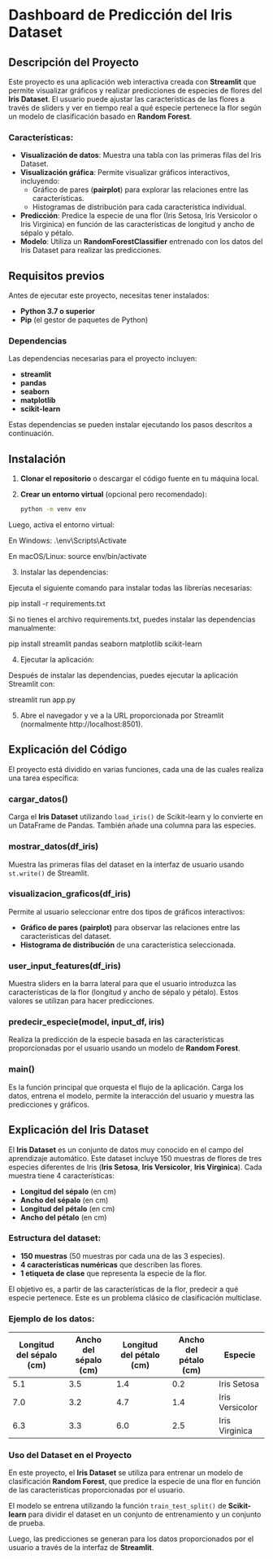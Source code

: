 # Dashboard de Predicción del Iris Dataset

## Descripción del Proyecto

Este proyecto es una aplicación web interactiva creada con **Streamlit** que permite visualizar gráficos y realizar predicciones de especies de flores del **Iris Dataset**. El usuario puede ajustar las características de las flores a través de sliders y ver en tiempo real a qué especie pertenece la flor según un modelo de clasificación basado en **Random Forest**.

### Características:
- **Visualización de datos**: Muestra una tabla con las primeras filas del Iris Dataset.
- **Visualización gráfica**: Permite visualizar gráficos interactivos, incluyendo:
  - Gráfico de pares (**pairplot**) para explorar las relaciones entre las características.
  - Histogramas de distribución para cada característica individual.
- **Predicción**: Predice la especie de una flor (Iris Setosa, Iris Versicolor o Iris Virginica) en función de las características de longitud y ancho de sépalo y pétalo.
- **Modelo**: Utiliza un **RandomForestClassifier** entrenado con los datos del Iris Dataset para realizar las predicciones.

## Requisitos previos

Antes de ejecutar este proyecto, necesitas tener instalados:
- **Python 3.7 o superior**
- **Pip** (el gestor de paquetes de Python)

### Dependencias

Las dependencias necesarias para el proyecto incluyen:
- **streamlit**
- **pandas**
- **seaborn**
- **matplotlib**
- **scikit-learn**

Estas dependencias se pueden instalar ejecutando los pasos descritos a continuación.

## Instalación

1. **Clonar el repositorio** o descargar el código fuente en tu máquina local.
2. **Crear un entorno virtual** (opcional pero recomendado):

   ```bash
   python -m venv env

Luego, activa el entorno virtual:

En Windows:
.\env\Scripts\Activate

En macOS/Linux:
source env/bin/activate

3. Instalar las dependencias:

Ejecuta el siguiente comando para instalar todas las librerías necesarias:

pip install -r requirements.txt

Si no tienes el archivo requirements.txt, puedes instalar las dependencias manualmente:

pip install streamlit pandas seaborn matplotlib scikit-learn

4. Ejecutar la aplicación:

Después de instalar las dependencias, puedes ejecutar la aplicación Streamlit con:

streamlit run app.py

5. Abre el navegador y ve a la URL proporcionada por Streamlit (normalmente http://localhost:8501).

## Explicación del Código

El proyecto está dividido en varias funciones, cada una de las cuales realiza una tarea específica:

### cargar_datos()

Carga el **Iris Dataset** utilizando `load_iris()` de Scikit-learn y lo convierte en un DataFrame de Pandas. También añade una columna para las especies.

### mostrar_datos(df_iris)

Muestra las primeras filas del dataset en la interfaz de usuario usando `st.write()` de Streamlit.

### visualizacion_graficos(df_iris)

Permite al usuario seleccionar entre dos tipos de gráficos interactivos:

- **Gráfico de pares (pairplot)** para observar las relaciones entre las características del dataset.
- **Histograma de distribución** de una característica seleccionada.

### user_input_features(df_iris)

Muestra sliders en la barra lateral para que el usuario introduzca las características de la flor (longitud y ancho de sépalo y pétalo). Estos valores se utilizan para hacer predicciones.

### predecir_especie(model, input_df, iris)

Realiza la predicción de la especie basada en las características proporcionadas por el usuario usando un modelo de **Random Forest**.

### main()

Es la función principal que orquesta el flujo de la aplicación. Carga los datos, entrena el modelo, permite la interacción del usuario y muestra las predicciones y gráficos.

## Explicación del Iris Dataset

El **Iris Dataset** es un conjunto de datos muy conocido en el campo del aprendizaje automático. Este dataset incluye 150 muestras de flores de tres especies diferentes de Iris (**Iris Setosa**, **Iris Versicolor**, **Iris Virginica**). Cada muestra tiene 4 características:

- **Longitud del sépalo** (en cm)
- **Ancho del sépalo** (en cm)
- **Longitud del pétalo** (en cm)
- **Ancho del pétalo** (en cm)

### Estructura del dataset:

- **150 muestras** (50 muestras por cada una de las 3 especies).
- **4 características numéricas** que describen las flores.
- **1 etiqueta de clase** que representa la especie de la flor.

El objetivo es, a partir de las características de la flor, predecir a qué especie pertenece. Este es un problema clásico de clasificación multiclase.

### Ejemplo de los datos:

| Longitud del sépalo (cm) | Ancho del sépalo (cm) | Longitud del pétalo (cm) | Ancho del pétalo (cm) | Especie         |
|--------------------------|-----------------------|--------------------------|-----------------------|-----------------|
| 5.1                      | 3.5                   | 1.4                      | 0.2                   | Iris Setosa      |
| 7.0                      | 3.2                   | 4.7                      | 1.4                   | Iris Versicolor  |
| 6.3                      | 3.3                   | 6.0                      | 2.5                   | Iris Virginica   |


### Uso del Dataset en el Proyecto

En este proyecto, el **Iris Dataset** se utiliza para entrenar un modelo de clasificación **Random Forest**, que predice la especie de una flor en función de las características proporcionadas por el usuario. 

El modelo se entrena utilizando la función `train_test_split()` de **Scikit-learn** para dividir el dataset en un conjunto de entrenamiento y un conjunto de prueba. 

Luego, las predicciones se generan para los datos proporcionados por el usuario a través de la interfaz de **Streamlit**.

